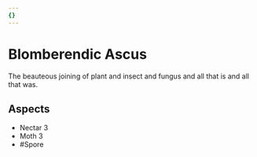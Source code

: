 ```yaml
---
{}
---
```

# Blomberendic Ascus
The beauteous joining of plant and insect and fungus and all that is and all that was.
## Aspects
- Nectar 3
- Moth 3
- #Spore